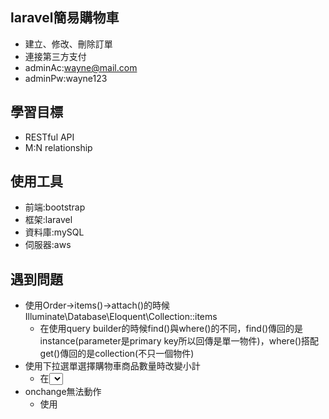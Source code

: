 ## laravel簡易購物車
- 建立、修改、刪除訂單
- 連接第三方支付
- adminAc:wayne@mail.com
- adminPw:wayne123

## 學習目標
- RESTful API
- M:N relationship

## 使用工具
- 前端:bootstrap
- 框架:laravel
- 資料庫:mySQL
- 伺服器:aws

## 遇到問題
- 使用Order->items()->attach()的時候Illuminate\Database\Eloquent\Collection::items
    - 在使用query builder的時候find()與where()的不同，find()傳回的是instance(parameter是primary key所以回傳是單一物件)，where()搭配get()傳回的是collection(不只一個物件)
- 使用下拉選單選擇購物車商品數量時改變小計
    - 在<select>增加屬性onchange，在改變選單時觸發javascript的函式submit()
- onchange無法動作
    - 使用<script>寫DOM'change'時submit()
- 使用下拉選單選擇購物車商品數量時商品位置因創造時間先後而亂跳導致購買數量與上品id在post的時候對不上，導致購買數量錯誤
    - 在controller不使用with('items')而是使用$order->items()另外提取商品在做orderBy()固定商品位置
- component與include的差別
    - component可以主頁面的資料帶入，產生不一樣的頁面效果
- 在testing得時候Item::factory()->make()顯示id is null
    - 使用Item::factory()->create()